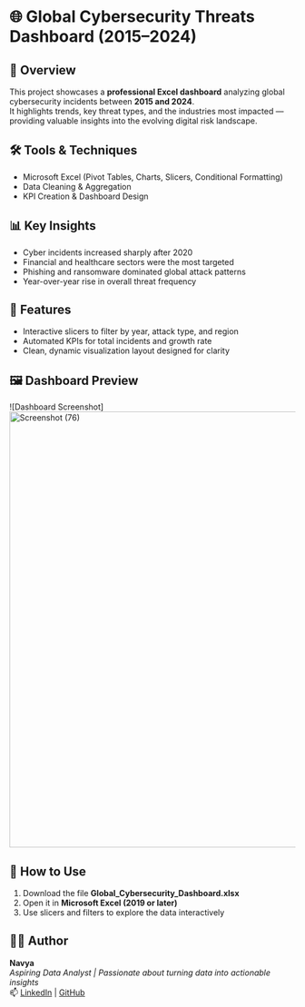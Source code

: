 # 🌐 Global Cybersecurity Threats Dashboard (2015–2024)

## 📖 Overview
This project showcases a **professional Excel dashboard** analyzing global cybersecurity incidents between **2015 and 2024**.  
It highlights trends, key threat types, and the industries most impacted — providing valuable insights into the evolving digital risk landscape.

## 🛠 Tools & Techniques
- Microsoft Excel (Pivot Tables, Charts, Slicers, Conditional Formatting)
- Data Cleaning & Aggregation
- KPI Creation & Dashboard Design

## 📊 Key Insights
- Cyber incidents increased sharply after 2020  
- Financial and healthcare sectors were the most targeted  
- Phishing and ransomware dominated global attack patterns  
- Year-over-year rise in overall threat frequency  

## 🧩 Features
- Interactive slicers to filter by year, attack type, and region  
- Automated KPIs for total incidents and growth rate  
- Clean, dynamic visualization layout designed for clarity  

## 🖼 Dashboard Preview
![Dashboard Screenshot]<img width="1366" height="768" alt="Screenshot (76)" src="https://github.com/user-attachments/assets/be2a336d-cf71-49b0-a01d-d2b2dfd494fb" />


## 🚀 How to Use
1. Download the file **Global_Cybersecurity_Dashboard.xlsx**  
2. Open it in **Microsoft Excel (2019 or later)**  
3. Use slicers and filters to explore the data interactively  

## 👩‍💻 Author
**Navya**  
*Aspiring Data Analyst | Passionate about turning data into actionable insights*  
📫 [LinkedIn](#) | [GitHub](#)

